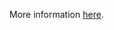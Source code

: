More information [here](https://docs.prismacloud.io/en/enterprise-edition/policy-reference/azure-policies/azure-logging-policies/bc-azr-logging-3).
